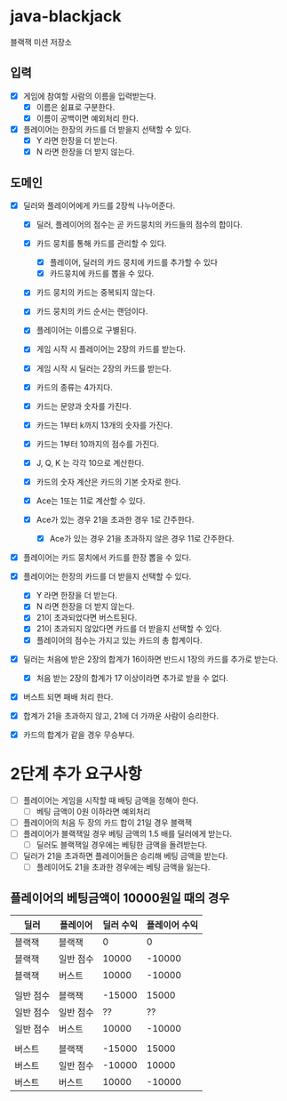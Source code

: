 # java-blackjack

블랙잭 미션 저장소

## 입력

- [x] 게임에 참여할 사람의 이름을 입력받는다.
    - [x] 이름은 쉼표로 구분한다.
    - [x] 이름이 공백이면 예외처리 한다.
- [x] 플레이어는 한장의 카드를 더 받을지 선택할 수 있다.
    - [x] Y 라면 한장을 더 받는다.
    - [x] N 라면 한장을 더 받지 않는다.

## 도메인

- [x] 딜러와 플레이어에게 카드를 2장씩 나누어준다.
    - [x] 딜러, 플레이어의 점수는 곧 카드뭉치의 카드들의 점수의 합이다.
    - [x] 카드 뭉치를 통해 카드를 관리할 수 있다.
        - [x] 플레이어, 딜러의 카드 뭉치에 카드를 추가할 수 있다
        - [x] 카드뭉치에 카드를 뽑을 수 있다.
    - [x] 카드 뭉치의 카드는 중복되지 않는다.
    - [x] 카드 뭉치의 카드 순서는 랜덤이다.
    - [x] 플레이어는 이름으로 구별된다.
    - [x] 게임 시작 시 플레이어는 2장의 카드를 받는다.
    - [x] 게임 시작 시 딜러는 2장의 카드를 받는다.

    - [x] 카드의 종류는 4가지다.
    - [x] 카드는 문양과 숫자를 가진다.
    - [x] 카드는 1부터 k까지 13개의 숫자를 가진다.
    - [x] 카드는 1부터 10까지의 점수를 가진다.
    - [x] J, Q, K 는 각각 10으로 계산한다.
    - [x] 카드의 숫자 계산은 카드의 기본 숫자로 한다.
    - [x] Ace는 1또는 11로 계산할 수 있다.
    - [x] Ace가 있는 경우 21을 초과한 경우 1로 간주한다.
        - [x] Ace가 있는 경우 21을 초과하지 않은 경우 11로 간주한다.

- [x] 플레이어는 카드 뭉치에서 카드를 한장 뽑을 수 있다.
- [x] 플레이어는 한장의 카드를 더 받을지 선택할 수 있다.
    - [x] Y 라면 한장을 더 받는다.
    - [x] N 라면 한장을 더 받지 않는다.
    - [x] 21이 초과되었다면 버스트된다.
    - [x] 21이 초과되지 않았다면 카드를 더 받을지 선택할 수 있다.
    - [x] 플레이어의 점수는 가지고 있는 카드의 총 합계이다.

- [x] 딜러는 처음에 받은 2장의 합계가 16이하면 반드시 1장의 카드를 추가로 받는다.
    - [x] 처음 받는 2장의 합계가 17 이상이라면 추가로 받을 수 없다.

- [x] 버스트 되면 패배 처리 한다.

- [x] 합계가 21을 초과하지 않고, 21에 더 가까운 사람이 승리한다.

- [x] 카드의 합계가 같을 경우 무승부다.

# 2단계 추가 요구사항

- [ ] 플레이어는 게임을 시작할 때 배팅 금액을 정해야 한다.
    - [ ] 베팅 금액이 0원 이하라면 예외처리
- [ ] 플레이어의 처음 두 장의 카드 합이 21일 경우 블랙잭
- [ ] 플레이어가 블랙잭일 경우 베팅 금액의 1.5 배를 딜러에게 받는다.
    - [ ] 딜러도 블랙잭일 경우에는 베팅한 금액을 돌려받는다.
- [ ] 딜러가 21을 초과하면 플레이어들은 승리해 베팅 금액을 받는다.
    - [ ] 플레이어도 21을 초과한 경우에는 베팅 금액을 잃는다.

## 플레이어의 베팅금액이 10000원일 때의 경우

| 딜러    | 플레이어  | 딜러 수익  | 플레이어 수익 |
|-------|-------|--------|---------|
| 블랙잭   | 블랙잭   | 0      | 0       |
| 블랙잭   | 일반 점수 | 10000  | -10000  |
| 블랙잭   | 버스트   | 10000  | -10000  |
|       |       |        |         |
| 일반 점수 | 블랙잭   | -15000 | 15000   |
| 일반 점수 | 일반 점수 | ??     | ??      |
| 일반 점수 | 버스트   | 10000  | -10000  |
|       |       |        |         |
| 버스트   | 블랙잭   | -15000 | 15000   |
| 버스트   | 일반 점수 | -10000 | 10000   |
| 버스트   | 버스트   | 10000  | -10000  |
